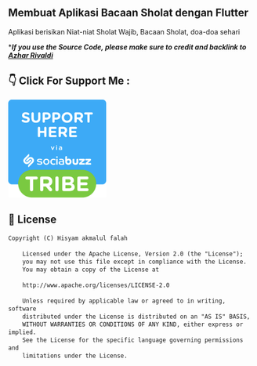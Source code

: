 ## Membuat Aplikasi Bacaan Sholat dengan Flutter
Aplikasi berisikan Niat-niat Sholat Wajib, Bacaan Sholat, doa-doa sehari



****If you use the Source Code, please make sure to credit and backlink to [Azhar Rivaldi](https://rivaldi48.blogspot.com/)***

## 👇 Click For Support Me : 
<img src="https://github.com/AzharRivaldi/AzharRivaldi/blob/master/Support%20Here.png" width="200" height="200"></a>

## 📄 License

```
Copyright (C) Hisyam akmalul falah

    Licensed under the Apache License, Version 2.0 (the "License");
    you may not use this file except in compliance with the License.
    You may obtain a copy of the License at

    http://www.apache.org/licenses/LICENSE-2.0

    Unless required by applicable law or agreed to in writing, software
    distributed under the License is distributed on an "AS IS" BASIS,
    WITHOUT WARRANTIES OR CONDITIONS OF ANY KIND, either express or implied.
    See the License for the specific language governing permissions and
    limitations under the License.

```
